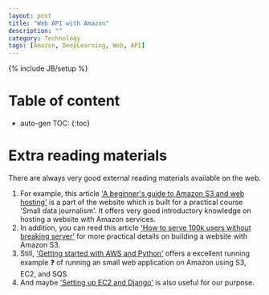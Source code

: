 ```yaml
---
layout: post
title: "Web API with Amazon"
description: ""
category: Technology
tags: [Amazon, DeepLearning, Web, API]
---
```

{% include JB/setup %}
<script type="text/javascript"
 src="http://cdn.mathjax.org/mathjax/latest/MathJax.js?config=TeX-AMS-MML_HTMLorMML">
</script>
 
# Table of content
* auto-gen TOC:
{:toc}



# Extra reading materials

There are always very good external reading materials available on the web. 

1. For example, this article ['A beginner's guide to Amazon S3 and web hosting'](http://www.smalldatajournalism.com/projects/one-offs/using-amazon-s3/) is a part of the website which is built for a practical course 'Small data journalism'. It offers very good introductory knowledge on hosting a website with Amazon services.
1. In addition, you can reed this article ['How to serve 100k users without breaking server'](http://blogging.alastair.is/how-i-served-100k-users-without-crashing-and-only-spent-0-32/) for more practical details on building a website with Amazon S3.
1. Still, ['Getting started with AWS and Python'](http://aws.amazon.com/articles/Amazon-EC2/3998) offers a excellent running example :question: of running an small web application on Amazon using S3, EC2, and SQS.
1. And maybe ['Setting up EC2 and Django'](http://markhops.blogspot.fi/2012/05/how-to-setting-up-ec2-and-django.html) is also useful for our purpose.
